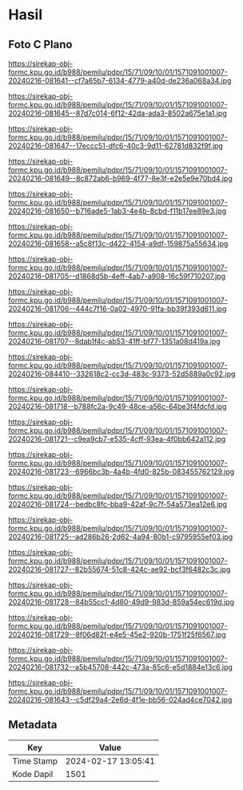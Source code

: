# Hasil

## Foto C Plano

https://sirekap-obj-formc.kpu.go.id/b988/pemilu/pdpr/15/71/09/10/01/1571091001007-20240216-081641--cf7a65b7-6134-4779-a40d-de236a068a34.jpg

https://sirekap-obj-formc.kpu.go.id/b988/pemilu/pdpr/15/71/09/10/01/1571091001007-20240216-081645--87d7c014-6f12-42da-ada3-8502a675e1a1.jpg

https://sirekap-obj-formc.kpu.go.id/b988/pemilu/pdpr/15/71/09/10/01/1571091001007-20240216-081647--17eccc51-dfc6-40c3-9d11-62781d832f9f.jpg

https://sirekap-obj-formc.kpu.go.id/b988/pemilu/pdpr/15/71/09/10/01/1571091001007-20240216-081649--8c872ab6-b969-4f77-8e3f-e2e5e9e70bd4.jpg

https://sirekap-obj-formc.kpu.go.id/b988/pemilu/pdpr/15/71/09/10/01/1571091001007-20240216-081650--b716ade5-1ab3-4e4b-8cbd-f11b17ee89e3.jpg

https://sirekap-obj-formc.kpu.go.id/b988/pemilu/pdpr/15/71/09/10/01/1571091001007-20240216-081658--a5c8f13c-d422-4154-a9df-159875a55634.jpg

https://sirekap-obj-formc.kpu.go.id/b988/pemilu/pdpr/15/71/09/10/01/1571091001007-20240216-081705--d1868d5b-4eff-4ab7-a908-16c59f710207.jpg

https://sirekap-obj-formc.kpu.go.id/b988/pemilu/pdpr/15/71/09/10/01/1571091001007-20240216-081706--444c7f16-0a02-4970-91fa-bb39f393d611.jpg

https://sirekap-obj-formc.kpu.go.id/b988/pemilu/pdpr/15/71/09/10/01/1571091001007-20240216-081707--8dab1f4c-ab53-41ff-bf77-1351a08d419a.jpg

https://sirekap-obj-formc.kpu.go.id/b988/pemilu/pdpr/15/71/09/10/01/1571091001007-20240216-084410--332618c2-cc3d-483c-9373-52d5889a0c92.jpg

https://sirekap-obj-formc.kpu.go.id/b988/pemilu/pdpr/15/71/09/10/01/1571091001007-20240216-081718--b788fc2a-9c49-48ce-a56c-64be3f4fdcfd.jpg

https://sirekap-obj-formc.kpu.go.id/b988/pemilu/pdpr/15/71/09/10/01/1571091001007-20240216-081721--c9ea9cb7-e535-4cff-93ea-4f0bb642a112.jpg

https://sirekap-obj-formc.kpu.go.id/b988/pemilu/pdpr/15/71/09/10/01/1571091001007-20240216-081723--6966bc3b-4a4b-4fd0-825b-083455762129.jpg

https://sirekap-obj-formc.kpu.go.id/b988/pemilu/pdpr/15/71/09/10/01/1571091001007-20240216-081724--bedbc8fc-bba9-42af-9c7f-54a573ea12e6.jpg

https://sirekap-obj-formc.kpu.go.id/b988/pemilu/pdpr/15/71/09/10/01/1571091001007-20240216-081725--ad286b26-2d62-4a94-80b1-c9795955ef03.jpg

https://sirekap-obj-formc.kpu.go.id/b988/pemilu/pdpr/15/71/09/10/01/1571091001007-20240216-081727--82b55674-51c8-424c-ae92-bcf3f6482c3c.jpg

https://sirekap-obj-formc.kpu.go.id/b988/pemilu/pdpr/15/71/09/10/01/1571091001007-20240216-081728--84b55cc1-4d80-49d9-983d-859a54ec619d.jpg

https://sirekap-obj-formc.kpu.go.id/b988/pemilu/pdpr/15/71/09/10/01/1571091001007-20240216-081729--8f06d82f-e4e5-45e2-920b-1751f25f6567.jpg

https://sirekap-obj-formc.kpu.go.id/b988/pemilu/pdpr/15/71/09/10/01/1571091001007-20240216-081732--a5b45708-442c-473a-85c6-e5d1884e13c6.jpg

https://sirekap-obj-formc.kpu.go.id/b988/pemilu/pdpr/15/71/09/10/01/1571091001007-20240216-081643--c5df29a4-2e6d-4f1e-bb56-024ad4ce7042.jpg


## Metadata

| Key        | Value               |
| ---------- | ------------------- |
| Time Stamp | 2024-02-17 13:05:41 |
| Kode Dapil | 1501                |



